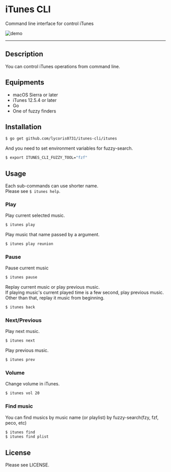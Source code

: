 # iTunes CLI
Command line interface for control iTunes

![demo](./demo.gif)  

---  

## Description  
You can control iTunes operations from command line.  

## Equipments
- macOS Sierra or later
- iTunes 12.5.4 or later
- Go
- One of fuzzy finders

## Installation
``` sh
$ go get github.com/lycoris0731/itunes-cli/itunes
```

And you need to set environment variables for fuzzy-search.  
``` sh
$ export ITUNES_CLI_FUZZY_TOOL="fzf"
```

## Usage
Each sub-commands can use shorter name.  
Please see `$ itunes help`.  

### Play
Play current selected music.  
``` sh
$ itunes play
```

Play music that name passed by a argument.
``` sh
$ itunes play reunion
```

### Pause
Pause current music
``` sh
$ itunes pause
```

Replay current music or play previous music.  
If playing music's current played time is a few second, play previous music.  
Other than that, replay it music from beginning.  
``` sh
$ itunes back
```

### Next/Previous
Play next music.  
``` sh
$ itunes next
```

Play previous music.  
``` sh
$ itunes prev
```

### Volume
Change volume in iTunes.  
``` sh
$ itunes vol 20
```

### Find music
You can find musics by music name (or playlist) by fuzzy-search(fzy, fzf, peco, etc)
``` sh
$ itunes find
$ itunes find plist
```

## License
Please see LICENSE.
